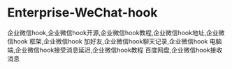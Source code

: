 # Enterprise-WeChat-hook
企业微信hook,企业微信hook开源,企业微信hook教程,企业微信hook地址,企业微信hook 框架,企业微信hook 加好友,企业微信hook聊天记录,企业微信hook 电脑端,企业微信hook接受消息延迟,企业微信hook教程 百度网盘,企业微信hook接收消息
